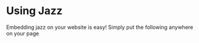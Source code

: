 Using Jazz
=====

Embedding jazz on your website is easy! Simply put the following anywhere on your page